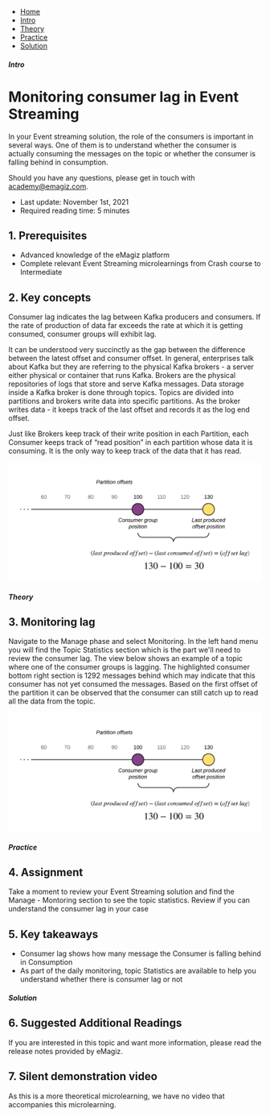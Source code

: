 <div class="ez-academy">
    <div class="ez-academy__body">
        <main class="micro-learning">
        <ul class="doc-nav">
            <li class="doc-nav__item"><a href="../../docs/microlearning/advanced-monitoring-eventstreaming-index" class="doc-nav__link">Home</a></li>
            <li class="doc-nav__item"><a href="#intro" class="doc-nav__link">Intro</a></li>
            <li class="doc-nav__item"><a href="#theory" class="doc-nav__link">Theory</a></li>
            <li class="doc-nav__item"><a href="#practice" class="doc-nav__link">Practice</a></li>
            <li class="doc-nav__item"><a href="#solution" class="doc-nav__link">Solution</a></li>
        </ul>

<div class="doc">

##### Intro

# Monitoring consumer lag in Event Streaming
In your Event streaming solution, the role of the consumers is important in several ways. One of them is to understand whether the consumer is actually consuming the messages on the topic or whether the consumer is falling behind in consumption.

Should you have any questions, please get in touch with academy@emagiz.com.

- Last update: November 1st, 2021
- Required reading time: 5 minutes

## 1. Prerequisites
- Advanced knowledge of the eMagiz platform
- Complete relevant Event Streaming microlearnings from Crash course to Intermediate

## 2. Key concepts
Consumer lag indicates the lag between Kafka producers and consumers. If the rate of production of data far exceeds the rate at which it is getting consumed, consumer groups will exhibit lag.

It can be understood very succinctly as the gap between the difference between the latest offset and consumer offset. In general, enterprises talk about Kafka but they are referring to the physical Kafka brokers - a server either physical or container that runs Kafka. Brokers are the physical repositories of logs that store and serve Kafka messages. Data storage inside a Kafka broker is done through topics. Topics are divided into partitions and brokers write data into specific partitions. As the broker writes data - it keeps track of the last offset and records it as the log end offset.

Just like Brokers keep track of their write position in each Partition, each Consumer keeps track of “read position” in each partition whose data it is consuming. It is the only way to keep track of the data that it has read.

<p align="center"><img src="../../img/microlearning/advanced-monitoring-eventstreaming-monitor-consumerlag-1.png"></p>

##### Theory
  
## 3. Monitoring lag

Navigate to the Manage phase and select Monitoring. In the left hand menu you will find the Topic Statistics section which is the part we'll need to review the consumer lag. The view below shows an example of a topic where one of the consumer groups is lagging. The highlighted consumer bottom right section is 1292 messages behind which may indicate that this consumer has not yet consumed the messages. Based on the first offset of the partition it can be observed that the consumer can still catch up to read all the data from the topic.

<p align="center"><img src="../../img/microlearning/advanced-monitoring-eventstreaming-monitor-consumerlag-1.png"></p>


##### Practice

## 4. Assignment

Take a moment to review your Event Streaming solution and find the Manage - Montoring section to see the topic statistics. Review if you can understand the consumer lag in your case
## 5. Key takeaways

- Consumer lag shows how many message the Consumer is falling behind in Consumption
- As part of the daily monitoring, topic Statistics are available to help you understand whether there is consumer lag or not

##### Solution

## 6. Suggested Additional Readings

If you are interested in this topic and want more information, please read the release notes provided by eMagiz.

## 7. Silent demonstration video

As this is a more theoretical microlearning, we have no video that accompanies this microlearning.

</div>
</main>
</div>
</div>